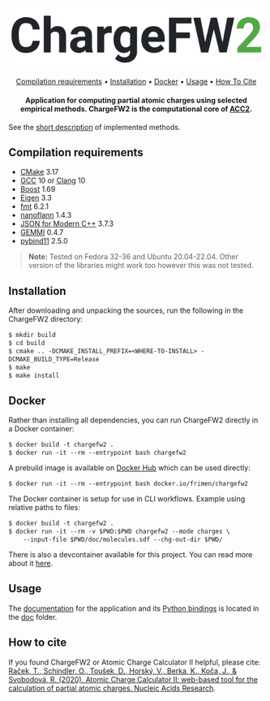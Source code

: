 <h1 align="center">
  <a href="https://github.com/MergunFrimen/chargefw2">
  <img src="https://raw.githubusercontent.com/MergunFrimen/chargefw2/master/doc/logo.png" alt="ChargeFW2" width="500">
  </a>
</h1>


<p align="center">
  <a href="#compilation-requirements">Compilation requirements</a> •
  <a href="#installation">Installation</a> •
  <a href="#docker">Docker</a> •
  <a href="#usage">Usage</a> •
  <a href="#how-to-cite">How To Cite</a> 
</p>

<h4 align="center">Application for computing partial atomic charges using selected empirical methods. ChargeFW2 is the computational core of <a href="https://acc2.ncbr.muni.cz" target="_blank">ACC2</a>.</h4>

See the [short description](https://acc2.ncbr.muni.cz/static/methods.pdf) of implemented methods. 

## Compilation requirements
- [CMake](https://cmake.org/) 3.17
- [GCC](https://gcc.gnu.org/) 10 or [Clang](https://clang.llvm.org/) 10
- [Boost](https://www.boost.org/) 1.69
- [Eigen](http://eigen.tuxfamily.org) 3.3
- [fmt](https://fmt.dev) 6.2.1
- [nanoflann](https://github.com/jlblancoc/nanoflann) 1.4.3
- [JSON for Modern C++](https://github.com/nlohmann/json) 3.7.3
- [GEMMI](https://github.com/project-gemmi/gemmi) 0.4.7
- [pybind11](https://github.com/pybind/pybind11) 2.5.0

> **Note:**
> Tested on Fedora 32-36 and Ubuntu 20.04-22.04. Other version of the libraries might work too however this was not tested.

## Installation
After downloading and unpacking the sources, run the following in the ChargeFW2 directory:

```shell script
$ mkdir build
$ cd build
$ cmake .. -DCMAKE_INSTALL_PREFIX=<WHERE-TO-INSTALL> -DCMAKE_BUILD_TYPE=Release
$ make
$ make install
```

## Docker
Rather than installing all dependencies, you can run ChargeFW2 directly in a Docker container:

```shell script
$ docker build -t chargefw2 .
$ docker run -it --rm --entrypoint bash chargefw2
```

A prebuild image is available on [Docker Hub](https://hub.docker.com/r/frimen/chargefw2) which can be used directly:

```shell script
$ docker run -it --rm --entrypoint bash docker.io/frimen/chargefw2
```

The Docker container is setup for use in CLI workflows. Example using relative paths to files:

```shell script
$ docker build -t chargefw2 .
$ docker run -it --rm -v $PWD:$PWD chargefw2 --mode charges \
    --input-file $PWD/doc/molecules.sdf --chg-out-dir $PWD/
```

There is also a devcontainer available for this project. You can read more about it [here](.devcontainer/README.md).

## Usage

The [documentation](doc/documentation.md) for the application and its [Python bindings](doc/ChargeFW2%20-%20tutorial.pdf) is located in the [doc](doc) folder.

## How to cite
If you found ChargeFW2 or Atomic Charge Calculator II helpful, please cite: [Raček, T., Schindler, O., Toušek, D., Horský, V., Berka, K., Koča, J., & Svobodová, R. (2020). Atomic Charge Calculator II: web-based tool for the calculation of partial atomic charges. Nucleic Acids Research](https://doi.org/10.1093/nar/gkaa367).
